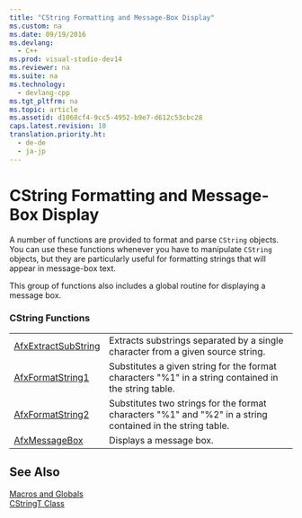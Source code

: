 ```yaml
---
title: "CString Formatting and Message-Box Display"
ms.custom: na
ms.date: 09/19/2016
ms.devlang: 
  - C++
ms.prod: visual-studio-dev14
ms.reviewer: na
ms.suite: na
ms.technology: 
  - devlang-cpp
ms.tgt_pltfrm: na
ms.topic: article
ms.assetid: d1068cf4-9cc5-4952-b9e7-d612c53cbc28
caps.latest.revision: 10
translation.priority.ht: 
  - de-de
  - ja-jp
---
```

# CString Formatting and Message-Box Display
A number of functions are provided to format and parse `CString` objects. You can use these functions whenever you have to manipulate `CString` objects, but they are particularly useful for formatting strings that will appear in message-box text.  
  
 This group of functions also includes a global routine for displaying a message box.  
  
### CString Functions  
  
|||  
|-|-|  
|[AfxExtractSubString](../vs140/AfxExtractSubString.md)|Extracts substrings separated by a single character from a given source string.|  
|[AfxFormatString1](../vs140/AfxFormatString1.md)|Substitutes a given string for the format characters "%1" in a string contained in the string table.|  
|[AfxFormatString2](../vs140/AfxFormatString2.md)|Substitutes two strings for the format characters "%1" and "%2" in a string contained in the string table.|  
|[AfxMessageBox](../vs140/AfxMessageBox.md)|Displays a message box.|  
  
## See Also  
 [Macros and Globals](../vs140/MFC-Macros-and-Globals.md)   
 [CStringT Class](../vs140/CStringT-Class.md)